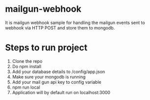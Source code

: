 # mailgun-webhook
It is mailgun webhook sample for handling the mailgun events sent to webhook via HTTP POST and store them to mongodb.

# Steps to run project
1. Clone the repo
2. Do npm install
3. Add your database details to /config/app.json
4. Make sure your mongodb is running
5. Add your mail gun api key to config variable
6. npm run local
7. Application will by default run on localhost:3000
